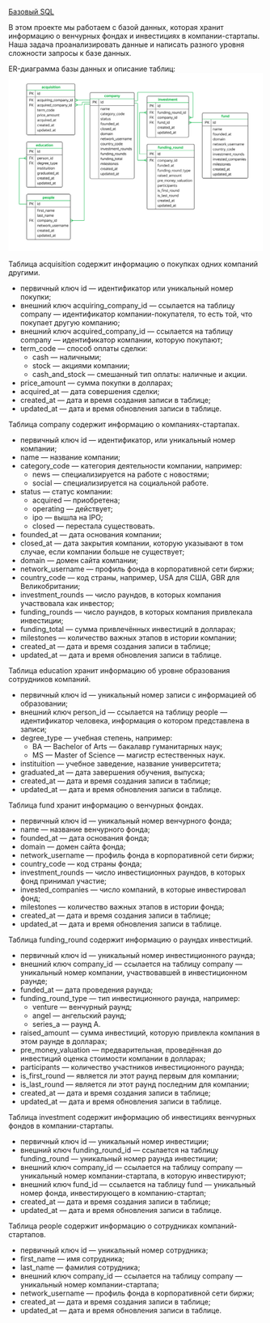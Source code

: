 [Базовый SQL](basic_sql.sql)

В этом проекте мы работаем с базой данных, которая хранит информацию о венчурных фондах и инвестициях в компании-стартапы. Наша задача проанализировать данные и написать разного уровня сложности запросы к базе данных. 



ER-диаграмма базы данных и описание таблиц:
![sql schema](https://github.com/feferfur/Data-Analyst-Portfolio/blob/856d3d5caeb8b61db842a3f4ba8fb89c0b2e4b2c/3.basic_sql/basic_sql_project_ERD.png)

Таблица acquisition cодержит информацию о покупках одних компаний другими.

- первичный ключ id — идентификатор или уникальный номер покупки;
- внешний ключ acquiring_company_id — ссылается на таблицу company — идентификатор компании-покупателя, то есть той, что покупает другую компанию;
- внешний ключ acquired_company_id — ссылается на таблицу company — идентификатор компании, которую покупают;
- term_code — способ оплаты сделки:
    - cash — наличными;
    - stock — акциями компании;
    - cash_and_stock — смешанный тип оплаты: наличные и акции.
- price_amount — сумма покупки в долларах;
- acquired_at — дата совершения сделки;
- created_at — дата и время создания записи в таблице;
- updated_at — дата и время обновления записи в таблице.

Таблица company cодержит информацию о компаниях-стартапах.
- первичный ключ id — идентификатор, или уникальный номер компании;
- name — название компании;
- category_code — категория деятельности компании, например:
    - news — специализируется на работе с новостями;
    - social — специализируется на социальной работе.
- status — статус компании:
    - acquired — приобретена;
    - operating — действует;
    - ipo — вышла на IPO;
    - closed — перестала существовать.
- founded_at — дата основания компании;
- closed_at — дата закрытия компании, которую указывают в том случае, если компании больше не существует;
- domain — домен сайта компании;
- network_username — профиль фонда в корпоративной сети биржи;
- country_code — код страны, например, USA для США, GBR для Великобритании;
- investment_rounds — число раундов, в которых компания участвовала как инвестор;
- funding_rounds — число раундов, в которых компания привлекала инвестиции;
- funding_total — сумма привлечённых инвестиций в долларах;
- milestones — количество важных этапов в истории компании;
- created_at — дата и время создания записи в таблице;
- updated_at — дата и время обновления записи в таблице.

Таблица education хранит информацию об уровне образования сотрудников компаний.
- первичный ключ id — уникальный номер записи с информацией об образовании;
- внешний ключ person_id — ссылается на таблицу people — идентификатор человека, информация о котором представлена в записи;
- degree_type — учебная степень, например:
    - BA — Bachelor of Arts — бакалавр гуманитарных наук;
    - MS — Master of Science — магистр естественных наук.
- instituition — учебное заведение, название университета;
- graduated_at — дата завершения обучения, выпуска;
- created_at — дата и время создания записи в таблице;
- updated_at — дата и время обновления записи в таблице.

Таблица fund хранит информацию о венчурных фондах. 
- первичный ключ id — уникальный номер венчурного фонда;
- name — название венчурного фонда;
- founded_at — дата основания фонда;
- domain — домен сайта фонда;
- network_username — профиль фонда в корпоративной сети биржи;
- country_code — код страны фонда;
- investment_rounds — число инвестиционных раундов, в которых фонд принимал участие;
- invested_companies — число компаний, в которые инвестировал фонд;
- milestones — количество важных этапов в истории фонда;
- created_at — дата и время создания записи в таблице;
- updated_at — дата и время обновления записи в таблице.

Таблица funding_round содержит информацию о раундах инвестиций. 
- первичный ключ id — уникальный номер инвестиционного раунда;
- внешний ключ company_id — ссылается на таблицу company — уникальный номер компании, участвовавшей в инвестиционном раунде;
- funded_at — дата проведения раунда;
- funding_round_type — тип инвестиционного раунда, например:
    - venture — венчурный раунд;
    - angel — ангельский раунд;
    - series_a — раунд А.
- raised_amount — сумма инвестиций, которую привлекла компания в этом раунде в долларах;
- pre_money_valuation — предварительная, проведённая до инвестиций оценка стоимости компании в долларах;
- participants — количество участников инвестиционного раунда;
- is_first_round — является ли этот раунд первым для компании;
- is_last_round — является ли этот раунд последним для компании;
- created_at — дата и время создания записи в таблице;
- updated_at — дата и время обновления записи в таблице.

Таблица investment содержит информацию об инвестициях венчурных фондов в компании-стартапы.
- первичный ключ id — уникальный номер инвестиции;
- внешний ключ funding_round_id — ссылается на таблицу funding_round — уникальный номер раунда инвестиции;
- внешний ключ company_id — ссылается на таблицу company — уникальный номер компании-стартапа, в которую инвестируют;
- внешний ключ fund_id — ссылается на таблицу fund — уникальный номер фонда, инвестирующего в компанию-стартап;
- created_at — дата и время создания записи в таблице;
- updated_at — дата и время обновления записи в таблице.

Таблица people содержит информацию о сотрудниках компаний-стартапов.
- первичный ключ id — уникальный номер сотрудника;
- first_name — имя сотрудника;
- last_name — фамилия сотрудника;
- внешний ключ company_id — ссылается на таблицу company — уникальный номер компании-стартапа;
- network_username — профиль фонда в корпоративной сети биржи;
- created_at — дата и время создания записи в таблице;
- updated_at — дата и время обновления записи в таблице.
